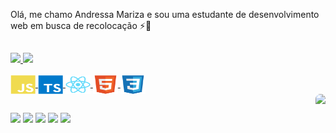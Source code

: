 Olá, me chamo Andressa Mariza e sou uma estudante de desenvolvimento web em busca de recolocação ⚡👯
##

<div align= "center-left">
<a href="https://github.com/maandressa">
  <img height="150em" src="https://github-readme-stats.vercel.app/api?username=maandressa&show_icons=true&theme=cobalt&include_all_commits=true&count_private=true"/>
  <img height="150em" src="https://github-readme-stats.vercel.app/api/top-langs/?username=maandressa&layout=compact&langs_count=7&theme=cobalt"/>
</div>
<div style="display: inline_block"><br>
  <img align="center" alt="andressa-Js" height="30" width="40" src="https://raw.githubusercontent.com/devicons/devicon/master/icons/javascript/javascript-plain.svg">
  <img align="center" alt="andressa-Ts" height="30" width="40" src="https://raw.githubusercontent.com/devicons/devicon/master/icons/typescript/typescript-plain.svg">
  <img align="center" alt="andressa-React" height="30" width="40" src="https://raw.githubusercontent.com/devicons/devicon/master/icons/react/react-original.svg">
  <img align="center" alt="andressa-HTML" height="30" width="40" src="https://raw.githubusercontent.com/devicons/devicon/master/icons/html5/html5-original.svg">
  <img align="center" alt="andressa-CSS" height="30" width="40" src="https://raw.githubusercontent.com/devicons/devicon/master/icons/css3/css3-original.svg">  
 </div>
 <div>
   <img align="right" height="200" style="border-radius:50px;" src="https://share-cdn.picrew.me/shareImg/org/202111/338224_T5NRhUEf.png">
  </div>
  
  ##
  
 <div>
   <a href="https://www.facebook.com/andressa.mariza/" target="_blank"> <img src="https://img.shields.io/badge/Facebook-1877F2?style=for-the-badge&logo=facebook&logoColor=white" target="_blank"></a>
  <a href="https://instagram.com/maandressa" target="_blank"><img src="https://img.shields.io/badge/-Instagram-%23E4405F?style=for-the-badge&logo=instagram&logoColor=white" target="_blank"></a>
   <a href="https://twitter.com/MarizaAndressa" target="_blank"><img src="https://img.shields.io/badge/Twitter-1DA1F2?style=for-the-badge&logo=twitter&logoColor=white" target="_blank"></a>
  <a href = "mailto:andressamariza@gmail.com"><img src="https://img.shields.io/badge/-Gmail-%23333?style=for-the-badge&logo=gmail&logoColor=white" target="_blank"></a>
  <a href="https://www.linkedin.com/in/andressa-mariza-canellas-da-silva-592929a3" target="_blank"><img src="https://img.shields.io/badge/-LinkedIn-%230077B5?style=for-the-badge&logo=linkedin&logoColor=white" target="_blank"></a> 
 </div>

